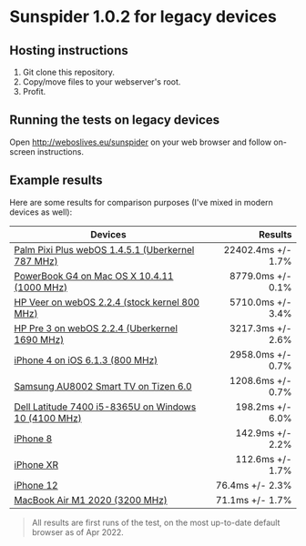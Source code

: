 # Sunspider 1.0.2 for legacy devices

## Hosting instructions
1. Git clone this repository.
2. Copy/move files to your webserver's root.
3. Profit.

## Running the tests on legacy devices
Open http://weboslives.eu/sunspider on your web browser and follow on-screen instructions.

## Example results
Here are some results for comparison purposes (I've mixed in modern devices as well):

| Devices | Results |
| --------------- | ---------------: |
| [Palm Pixi Plus webOS 1.4.5.1 (Uberkernel 787 MHz)](http://weboslives.eu/sunspider/sunspider-1.0.2/results.html?%7B%22v%22:%20%22sunspider-1.0.2%22,%20%223d-cube%22:%5B1254,2581,1352,1330,1514,1463,1515,1470,1367,1342%5D,%223d-morph%22:%5B1912,1850,2616,2223,2131,2197,2182,2207,1923,2089%5D,%223d-raytrace%22:%5B938,918,1028,953,1041,1109,1048,1097,1036,1113%5D,%22access-binary-trees%22:%5B208,275,336,310,290,281,300,245,234,252%5D,%22access-fannkuch%22:%5B716,737,1693,1702,813,809,793,790,766,745%5D,%22access-nbody%22:%5B958,1009,1075,1007,1177,1040,1112,1119,1414,1059%5D,%22access-nsieve%22:%5B453,459,455,456,516,561,486,490,780,465%5D,%22bitops-3bit-bits-in-byte%22:%5B242,199,212,237,208,194,236,247,239,222%5D,%22bitops-bits-in-byte%22:%5B335,390,362,349,394,386,395,391,380,375%5D,%22bitops-bitwise-and%22:%5B531,517,565,579,569,528,536,660,578,610%5D,%22bitops-nsieve-bits%22:%5B832,884,800,759,887,874,814,859,838,782%5D,%22controlflow-recursive%22:%5B96,128,103,118,117,108,111,131,104,118%5D,%22crypto-aes%22:%5B530,518,402,544,517,594,580,437,1236,474%5D,%22crypto-md5%22:%5B304,391,342,359,387,376,390,366,356,342%5D,%22crypto-sha1%22:%5B411,375,337,368,378,364,368,354,328,326%5D,%22date-format-tofte%22:%5B911,959,791,945,972,941,948,889,847,872%5D,%22date-format-xparb%22:%5B1146,1294,1097,1248,1315,1226,1212,1209,1108,1199%5D,%22math-cordic%22:%5B1172,1273,1289,1228,1250,1209,1263,1184,1143,1135%5D,%22math-partial-sums%22:%5B1351,1363,1433,1434,1417,1423,1426,1364,1282,1601%5D,%22math-spectral-norm%22:%5B531,537,544,598,594,545,553,564,533,511%5D,%22regexp-dna%22:%5B264,272,294,296,299,297,294,298,268,267%5D,%22string-base64%22:%5B682,646,626,712,720,715,705,602,615,1349%5D,%22string-fasta%22:%5B1302,1267,1244,1322,1423,1298,1342,1231,1228,1618%5D,%22string-tagcloud%22:%5B850,871,842,934,924,923,943,839,838,815%5D,%22string-unpack-code%22:%5B2218,1591,1609,1758,1739,1742,1759,1568,1638,1565%5D,%22string-validate-input%22:%5B1153,1228,1216,1297,1311,1301,1319,1188,1171,1131%5D%7D) | 22402.4ms +/- 1.7% |
| [PowerBook G4 on Mac OS X 10.4.11 (1000 MHz)](http://weboslives.eu/sunspider/sunspider-1.0.2/results.html?%7B%22v%22:%20%22sunspider-1.0.2%22,%20%223d-cube%22:%5B392,394,392,392,392,393,394,393,392,391%5D,%223d-morph%22:%5B528,514,514,514,518,521,517,520,519,519%5D,%223d-raytrace%22:%5B377,374,377,375,374,378,376,373,379,378%5D,%22access-binary-trees%22:%5B129,129,130,130,129,131,131,129,130,131%5D,%22access-fannkuch%22:%5B725,726,724,725,725,723,724,725,726,724%5D,%22access-nbody%22:%5B411,406,406,407,409,410,407,407,407,408%5D,%22access-nsieve%22:%5B275,275,278,276,272,274,275,275,271,276%5D,%22bitops-3bit-bits-in-byte%22:%5B260,261,260,260,259,259,261,260,259,260%5D,%22bitops-bits-in-byte%22:%5B275,276,274,274,275,274,274,274,274,274%5D,%22bitops-bitwise-and%22:%5B253,252,263,252,252,253,252,253,252,253%5D,%22bitops-nsieve-bits%22:%5B460,459,460,460,460,459,462,461,459,460%5D,%22controlflow-recursive%22:%5B153,154,153,155,156,153,153,153,154,154%5D,%22crypto-aes%22:%5B261,258,260,259,259,260,259,259,259,258%5D,%22crypto-md5%22:%5B175,176,176,175,175,176,176,177,175,176%5D,%22crypto-sha1%22:%5B180,177,178,178,178,178,180,178,177,179%5D,%22date-format-tofte%22:%5B250,247,249,248,251,252,250,250,251,249%5D,%22date-format-xparb%22:%5B178,177,176,175,179,181,176,180,182,179%5D,%22math-cordic%22:%5B443,444,443,442,442,443,442,443,442,442%5D,%22math-partial-sums%22:%5B374,379,372,379,373,372,383,378,373,380%5D,%22math-spectral-norm%22:%5B347,348,347,346,345,348,351,349,347,362%5D,%22regexp-dna%22:%5B997,1001,982,1006,983,981,979,983,978,972%5D,%22string-base64%22:%5B232,223,221,218,217,221,220,220,223,222%5D,%22string-fasta%22:%5B338,340,336,334,332,335,338,332,336,338%5D,%22string-tagcloud%22:%5B270,270,270,268,268,268,270,269,268,268%5D,%22string-unpack-code%22:%5B353,351,354,353,355,350,350,353,350,351%5D,%22string-validate-input%22:%5B178,181,182,177,182,182,177,179,179,178%5D%7D) | 8779.0ms +/- 0.1% |
| [HP Veer on webOS 2.2.4 (stock kernel 800 MHz)](http://weboslives.eu/sunspider/sunspider-1.0.2/results.html?%7B%22v%22:%20%22sunspider-1.0.2%22,%20%223d-cube%22:%5B342,373,275,241,288,326,230,275,284,267%5D,%223d-morph%22:%5B284,273,363,288,377,270,284,295,369,274%5D,%223d-raytrace%22:%5B227,250,224,225,221,265,256,350,231,348%5D,%22access-binary-trees%22:%5B199,69,37,35,73,69,76,75,55,68%5D,%22access-fannkuch%22:%5B158,179,165,143,164,191,166,163,169,164%5D,%22access-nbody%22:%5B193,183,287,186,298,163,205,206,313,193%5D,%22access-nsieve%22:%5B83,82,77,98,100,85,95,87,81,80%5D,%22bitops-3bit-bits-in-byte%22:%5B58,60,67,65,66,57,63,59,72,60%5D,%22bitops-bits-in-byte%22:%5B99,75,88,95,89,89,92,102,92,92%5D,%22bitops-bitwise-and%22:%5B173,107,112,106,115,106,107,108,110,110%5D,%22bitops-nsieve-bits%22:%5B180,264,278,157,307,262,164,171,254,175%5D,%22controlflow-recursive%22:%5B52,53,50,60,46,55,54,55,68,70%5D,%22crypto-aes%22:%5B142,105,151,144,129,209,119,102,139,104%5D,%22crypto-md5%22:%5B154,142,141,147,144,192,111,149,144,232%5D,%22crypto-sha1%22:%5B129,133,128,212,129,158,108,125,130,146%5D,%22date-format-tofte%22:%5B268,329,222,317,268,446,246,271,336,248%5D,%22date-format-xparb%22:%5B445,465,472,480,436,610,512,407,443,476%5D,%22math-cordic%22:%5B223,221,218,218,212,302,214,222,219,315%5D,%22math-partial-sums%22:%5B259,263,255,344,257,334,281,263,260,259%5D,%22math-spectral-norm%22:%5B124,199,190,123,196,259,110,130,200,122%5D,%22regexp-dna%22:%5B186,190,182,185,184,182,250,184,186,183%5D,%22string-base64%22:%5B109,208,121,224,133,126,123,240,208,230%5D,%22string-fasta%22:%5B235,217,236,244,229,234,239,246,234,238%5D,%22string-tagcloud%22:%5B630,430,428,396,546,580,426,403,443,434%5D,%22string-unpack-code%22:%5B574,566,553,556,572,566,565,563,557,552%5D,%22string-validate-input%22:%5B199,279,255,282,196,213,203,281,227,295%5D%7D) | 5710.0ms +/- 3.4% |
| [HP Pre 3 on webOS 2.2.4 (Uberkernel 1690 MHz)](http://weboslives.eu/sunspider/sunspider-1.0.2/results.html?%7B%22v%22:%20%22sunspider-1.0.2%22,%20%223d-cube%22:%5B156,225,175,190,174,171,225,179,154,179%5D,%223d-morph%22:%5B340,164,173,214,209,164,171,161,131,181%5D,%223d-raytrace%22:%5B177,158,231,154,223,208,163,217,168,216%5D,%22access-binary-trees%22:%5B39,24,29,26,20,26,38,26,23,30%5D,%22access-fannkuch%22:%5B105,118,103,100,110,93,100,102,57,103%5D,%22access-nbody%22:%5B156,107,124,191,159,124,149,113,86,120%5D,%22access-nsieve%22:%5B27,27,25,25,32,33,37,31,24,37%5D,%22bitops-3bit-bits-in-byte%22:%5B23,24,23,21,18,24,33,17,32,32%5D,%22bitops-bits-in-byte%22:%5B33,41,41,42,33,52,48,42,63,49%5D,%22bitops-bitwise-and%22:%5B48,50,61,82,44,36,41,55,56,62%5D,%22bitops-nsieve-bits%22:%5B295,192,108,184,103,115,108,108,118,139%5D,%22controlflow-recursive%22:%5B32,17,16,17,21,15,21,23,18,28%5D,%22crypto-aes%22:%5B133,123,96,92,163,97,99,153,205,107%5D,%22crypto-md5%22:%5B100,80,67,80,51,66,88,91,93,140%5D,%22crypto-sha1%22:%5B102,85,83,90,58,72,72,64,80,83%5D,%22date-format-tofte%22:%5B141,212,166,154,145,159,155,157,190,163%5D,%22date-format-xparb%22:%5B238,233,256,232,278,253,256,287,319,244%5D,%22math-cordic%22:%5B138,143,196,141,192,192,189,139,139,188%5D,%22math-partial-sums%22:%5B146,157,152,159,151,156,149,158,150,153%5D,%22math-spectral-norm%22:%5B54,233,64,74,55,65,70,57,65,75%5D,%22regexp-dna%22:%5B89,89,90,91,90,92,90,90,90,95%5D,%22string-base64%22:%5B66,60,76,73,65,64,75,57,74,81%5D,%22string-fasta%22:%5B134,144,144,139,137,153,137,113,153,150%5D,%22string-tagcloud%22:%5B226,212,212,203,227,272,210,211,221,221%5D,%22string-unpack-code%22:%5B306,281,277,322,356,291,275,273,300,278%5D,%22string-validate-input%22:%5B130,127,170,118,130,156,139,103,142,178%5D%7D) | 3217.3ms +/- 2.6% |
| [iPhone 4 on iOS 6.1.3 (800 MHz)](http://weboslives.eu/sunspider/sunspider-1.0.2/results.html?%7B%22v%22:%20%22sunspider-1.0.2%22,%20%223d-cube%22:%5B159,159,161,158,155,158,159,158,157,158%5D,%223d-morph%22:%5B128,129,131,149,129,130,132,130,130,131%5D,%223d-raytrace%22:%5B209,200,199,200,197,198,198,198,198,204%5D,%22access-binary-trees%22:%5B46,42,43,43,43,43,44,44,43,43%5D,%22access-fannkuch%22:%5B87,82,83,83,83,83,83,84,82,83%5D,%22access-nbody%22:%5B78,77,78,74,87,76,75,78,75,75%5D,%22access-nsieve%22:%5B55,53,51,51,52,53,51,54,52,55%5D,%22bitops-3bit-bits-in-byte%22:%5B10,9,9,11,10,10,11,11,9,11%5D,%22bitops-bits-in-byte%22:%5B26,26,26,26,25,26,26,26,27,26%5D,%22bitops-bitwise-and%22:%5B54,55,53,53,56,54,54,55,55,57%5D,%22bitops-nsieve-bits%22:%5B37,38,37,37,39,58,37,38,37,37%5D,%22controlflow-recursive%22:%5B29,31,28,29,29,31,29,31,29,31%5D,%22crypto-aes%22:%5B141,159,146,138,148,142,139,142,140,144%5D,%22crypto-md5%22:%5B53,53,51,51,55,53,54,56,54,55%5D,%22crypto-sha1%22:%5B40,37,38,40,80,39,39,39,37,40%5D,%22date-format-tofte%22:%5B228,236,227,226,249,237,247,226,227,227%5D,%22date-format-xparb%22:%5B255,258,244,251,252,270,251,261,249,253%5D,%22math-cordic%22:%5B93,91,91,96,90,90,90,90,89,89%5D,%22math-partial-sums%22:%5B154,152,155,153,148,149,155,154,148,146%5D,%22math-spectral-norm%22:%5B57,57,59,57,58,59,70,58,58,56%5D,%22regexp-dna%22:%5B119,113,118,126,115,111,114,111,112,115%5D,%22string-base64%22:%5B81,80,83,76,82,82,81,84,82,83%5D,%22string-fasta%22:%5B130,132,130,131,133,130,135,134,129,139%5D,%22string-tagcloud%22:%5B205,175,172,173,187,189,209,193,182,190%5D,%22string-unpack-code%22:%5B361,388,368,372,361,356,380,369,423,359%5D,%22string-validate-input%22:%5B136,142,126,123,132,130,137,132,130,132%5D%7D) | 2958.0ms +/- 0.7% |
| [Samsung AU8002 Smart TV on Tizen 6.0](http://weboslives.eu/sunspider/sunspider-1.0.2/results.html?%7B%22v%22:%20%22sunspider-1.0.2%22,%20%223d-cube%22:%5B60,58,58,58,58,58,57,58,59,63%5D,%223d-morph%22:%5B47,47,45,46,46,46,46,46,45,46%5D,%223d-raytrace%22:%5B79,77,85,77,77,94,76,77,76,76%5D,%22access-binary-trees%22:%5B19,17,18,17,17,18,18,17,17,17%5D,%22access-fannkuch%22:%5B62,62,62,62,62,63,63,62,62,62%5D,%22access-nbody%22:%5B26,25,32,25,30,29,27,27,25,26%5D,%22access-nsieve%22:%5B37,38,38,38,38,38,38,38,37,40%5D,%22bitops-3bit-bits-in-byte%22:%5B10,11,10,11,11,11,11,11,11,11%5D,%22bitops-bits-in-byte%22:%5B21,21,21,20,21,20,21,21,17,21%5D,%22bitops-bitwise-and%22:%5B13,13,13,13,13,13,13,13,13,13%5D,%22bitops-nsieve-bits%22:%5B29,28,28,28,29,28,28,29,29,29%5D,%22controlflow-recursive%22:%5B16,16,16,16,17,16,15,16,16,15%5D,%22crypto-aes%22:%5B57,48,60,55,62,55,47,55,55,57%5D,%22crypto-md5%22:%5B45,46,45,47,46,44,46,45,44,47%5D,%22crypto-sha1%22:%5B58,58,59,57,55,57,55,57,57,58%5D,%22date-format-tofte%22:%5B66,66,66,61,61,63,60,63,65,65%5D,%22date-format-xparb%22:%5B58,57,60,60,58,57,61,58,60,59%5D,%22math-cordic%22:%5B24,32,32,32,31,32,32,24,31,24%5D,%22math-partial-sums%22:%5B90,90,91,92,91,89,91,92,89,91%5D,%22math-spectral-norm%22:%5B17,17,17,17,16,16,17,16,17,17%5D,%22regexp-dna%22:%5B25,25,25,25,25,25,25,26,25,25%5D,%22string-base64%22:%5B69,67,67,68,68,66,68,67,68,68%5D,%22string-fasta%22:%5B61,61,61,61,61,61,61,61,61,61%5D,%22string-tagcloud%22:%5B107,108,87,86,96,96,96,97,96,96%5D,%22string-unpack-code%22:%5B72,73,72,71,73,72,72,72,72,72%5D,%22string-validate-input%22:%5B64,50,48,52,55,47,49,49,53,52%5D%7D) | 1208.6ms +/- 0.7% |
| [Dell Latitude 7400 i5-8365U on Windows 10 (4100 MHz)](http://weboslives.eu/sunspider/sunspider-1.0.2/results.html?%7B%22v%22:%20%22sunspider-1.0.2%22,%20%223d-cube%22:%5B10,9,10,11,10,10,9,10,12,11%5D,%223d-morph%22:%5B9,8,9,9,9,10,9,9,9,10%5D,%223d-raytrace%22:%5B10,9,10,11,12,9,10,11,9,16%5D,%22access-binary-trees%22:%5B3,2,2,2,3,2,3,3,2,4%5D,%22access-fannkuch%22:%5B13,12,14,12,14,12,13,12,12,17%5D,%22access-nbody%22:%5B9,5,5,4,5,4,5,5,5,6%5D,%22access-nsieve%22:%5B6,6,6,6,6,6,6,7,6,9%5D,%22bitops-3bit-bits-in-byte%22:%5B2,2,2,2,2,2,3,2,2,3%5D,%22bitops-bits-in-byte%22:%5B4,3,5,4,4,4,4,4,4,6%5D,%22bitops-bitwise-and%22:%5B3,3,3,3,3,3,3,3,3,3%5D,%22bitops-nsieve-bits%22:%5B5,5,5,6,6,5,6,7,6,7%5D,%22controlflow-recursive%22:%5B3,5,4,4,3,3,3,4,3,4%5D,%22crypto-aes%22:%5B6,8,8,5,6,7,6,7,5,8%5D,%22crypto-md5%22:%5B6,6,6,6,7,5,6,6,7,9%5D,%22crypto-sha1%22:%5B10,11,9,9,10,10,10,10,10,14%5D,%22date-format-tofte%22:%5B8,8,7,7,7,7,7,7,9,9%5D,%22date-format-xparb%22:%5B7,9,7,12,8,7,7,8,7,9%5D,%22math-cordic%22:%5B5,5,6,5,5,5,13,5,6,7%5D,%22math-partial-sums%22:%5B14,15,16,14,14,14,15,14,16,17%5D,%22math-spectral-norm%22:%5B2,2,3,3,2,2,2,4,2,2%5D,%22regexp-dna%22:%5B5,5,5,5,5,6,6,5,5,6%5D,%22string-base64%22:%5B9,9,9,11,9,10,11,12,10,11%5D,%22string-fasta%22:%5B10,9,15,10,9,9,9,10,10,12%5D,%22string-tagcloud%22:%5B12,12,26,13,11,12,12,11,11,19%5D,%22string-unpack-code%22:%5B9,12,13,10,9,9,12,9,10,11%5D,%22string-validate-input%22:%5B8,11,10,8,8,11,10,8,12,9%5D%7D) | 198.2ms +/- 6.0% |
| [iPhone 8](http://weboslives.eu/sunspider/sunspider-1.0.2/results.html?%7B%22v%22:%20%22sunspider-1.0.2%22,%20%223d-cube%22:%5B9,7,9,9,9,9,8,9,8,9%5D,%223d-morph%22:%5B6,5,6,6,6,6,6,6,6,6%5D,%223d-raytrace%22:%5B5,5,6,5,5,5,5,5,5,5%5D,%22access-binary-trees%22:%5B2,2,2,2,2,2,2,2,2,2%5D,%22access-fannkuch%22:%5B6,6,6,6,6,6,6,6,6,6%5D,%22access-nbody%22:%5B4,3,4,4,4,3,4,3,4,4%5D,%22access-nsieve%22:%5B3,3,3,3,3,3,3,3,3,3%5D,%22bitops-3bit-bits-in-byte%22:%5B1,1,1,1,1,1,1,1,1,1%5D,%22bitops-bits-in-byte%22:%5B3,3,3,3,3,3,3,3,3,3%5D,%22bitops-bitwise-and%22:%5B3,3,3,3,3,3,3,3,3,3%5D,%22bitops-nsieve-bits%22:%5B5,5,5,6,5,5,5,5,5,5%5D,%22controlflow-recursive%22:%5B2,2,2,2,2,2,4,2,2,2%5D,%22crypto-aes%22:%5B5,5,5,5,5,5,5,12,5,5%5D,%22crypto-md5%22:%5B2,2,3,3,2,2,3,2,2,2%5D,%22crypto-sha1%22:%5B3,3,3,3,3,3,4,3,3,3%5D,%22date-format-tofte%22:%5B8,8,8,8,8,8,8,8,8,8%5D,%22date-format-xparb%22:%5B6,6,6,6,6,6,6,8,6,6%5D,%22math-cordic%22:%5B4,4,4,4,4,4,4,4,4,4%5D,%22math-partial-sums%22:%5B4,4,4,5,4,4,4,4,4,4%5D,%22math-spectral-norm%22:%5B2,2,2,2,2,2,2,2,2,2%5D,%22regexp-dna%22:%5B10,10,10,10,10,10,10,9,10,9%5D,%22string-base64%22:%5B4,4,4,4,4,4,4,4,4,4%5D,%22string-fasta%22:%5B6,6,6,6,6,6,6,6,6,6%5D,%22string-tagcloud%22:%5B11,10,9,10,10,11,11,10,10,10%5D,%22string-unpack-code%22:%5B22,24,24,23,23,23,29,23,23,23%5D,%22string-validate-input%22:%5B5,5,5,5,5,5,7,5,5,5%5D%7D) | 142.9ms +/- 2.2% |
| [iPhone XR](http://weboslives.eu/sunspider/sunspider-1.0.2/results.html?%7B%22v%22:%20%22sunspider-1.0.2%22,%20%223d-cube%22:%5B8,7,9,9,9,7,9,5,8,10%5D,%223d-morph%22:%5B6,6,6,5,6,6,6,4,6,6%5D,%223d-raytrace%22:%5B4,4,4,4,5,5,5,4,6,5%5D,%22access-binary-trees%22:%5B2,1,1,1,1,1,1,3,1,1%5D,%22access-fannkuch%22:%5B5,5,5,5,4,4,5,5,5,5%5D,%22access-nbody%22:%5B3,3,3,3,3,2,3,2,2,2%5D,%22access-nsieve%22:%5B2,2,2,2,2,2,2,2,2,2%5D,%22bitops-3bit-bits-in-byte%22:%5B1,1,1,1,1,1,1,1,1,1%5D,%22bitops-bits-in-byte%22:%5B2,2,2,2,2,2,2,2,2,2%5D,%22bitops-bitwise-and%22:%5B2,3,2,2,2,2,2,2,2,2%5D,%22bitops-nsieve-bits%22:%5B4,4,4,4,4,4,4,4,4,4%5D,%22controlflow-recursive%22:%5B2,2,2,2,2,2,2,2,2,2%5D,%22crypto-aes%22:%5B4,4,4,4,4,4,4,4,4,4%5D,%22crypto-md5%22:%5B2,2,2,2,2,2,2,2,2,2%5D,%22crypto-sha1%22:%5B2,2,2,2,2,2,2,2,2,2%5D,%22date-format-tofte%22:%5B6,6,6,6,6,6,6,6,6,6%5D,%22date-format-xparb%22:%5B4,4,4,5,5,4,5,5,5,5%5D,%22math-cordic%22:%5B3,3,3,3,3,3,3,3,3,3%5D,%22math-partial-sums%22:%5B4,4,4,4,4,3,4,4,4,4%5D,%22math-spectral-norm%22:%5B1,2,1,1,2,1,2,2,2,2%5D,%22regexp-dna%22:%5B7,7,7,7,7,7,7,7,7,7%5D,%22string-base64%22:%5B3,3,3,3,3,4,3,3,3,4%5D,%22string-fasta%22:%5B5,5,5,5,5,5,5,5,5,5%5D,%22string-tagcloud%22:%5B8,8,7,7,7,7,7,7,7,7%5D,%22string-unpack-code%22:%5B18,18,18,19,18,18,18,18,19,19%5D,%22string-validate-input%22:%5B6,4,6,4,6,4,4,4,4,4%5D%7D) | 112.6ms +/- 1.7% |
| [iPhone 12](http://weboslives.eu/sunspider/sunspider-1.0.2/results.html?%7B%22v%22:%20%22sunspider-1.0.2%22,%20%223d-cube%22:%5B5,6,6,6,6,6,6,6,6,6%5D,%223d-morph%22:%5B3,4,4,4,4,4,4,4,4,4%5D,%223d-raytrace%22:%5B4,3,3,3,3,3,3,3,3,3%5D,%22access-binary-trees%22:%5B1,1,1,1,1,1,1,1,1,1%5D,%22access-fannkuch%22:%5B3,3,3,3,3,3,3,3,3,3%5D,%22access-nbody%22:%5B1,1,1,1,1,1,1,1,1,1%5D,%22access-nsieve%22:%5B1,1,1,1,1,1,1,1,1,1%5D,%22bitops-3bit-bits-in-byte%22:%5B0,0,0,0,0,0,0,0,0,0%5D,%22bitops-bits-in-byte%22:%5B2,2,2,2,2,2,2,2,2,2%5D,%22bitops-bitwise-and%22:%5B2,2,2,2,2,2,2,2,2,2%5D,%22bitops-nsieve-bits%22:%5B3,3,3,3,3,3,3,3,3,3%5D,%22controlflow-recursive%22:%5B1,1,1,1,1,1,1,1,1,1%5D,%22crypto-aes%22:%5B2,2,3,4,2,2,2,3,2,2%5D,%22crypto-md5%22:%5B1,1,1,1,1,1,1,1,1,1%5D,%22crypto-sha1%22:%5B1,1,2,1,1,1,1,1,1,2%5D,%22date-format-tofte%22:%5B4,4,4,4,4,4,4,4,4,4%5D,%22date-format-xparb%22:%5B3,3,3,3,3,3,3,3,3,6%5D,%22math-cordic%22:%5B2,2,2,2,2,1,2,1,2,2%5D,%22math-partial-sums%22:%5B2,3,2,2,2,2,2,3,2,2%5D,%22math-spectral-norm%22:%5B1,1,1,1,1,1,1,1,1,1%5D,%22regexp-dna%22:%5B5,5,5,5,5,5,5,5,5,5%5D,%22string-base64%22:%5B2,2,2,2,2,2,2,2,2,2%5D,%22string-fasta%22:%5B3,3,3,3,3,3,3,3,3,4%5D,%22string-tagcloud%22:%5B5,5,5,5,5,5,6,5,5,7%5D,%22string-unpack-code%22:%5B14,14,16,16,15,15,15,15,15,15%5D,%22string-validate-input%22:%5B3,2,2,2,3,2,2,2,2,2%5D%7D) | 76.4ms +/- 2.3% |
| [MacBook Air M1 2020 (3200 MHz)](http://weboslives.eu/sunspider/sunspider-1.0.2/results.html?%7B%22v%22:%20%22sunspider-1.0.2%22,%20%223d-cube%22:%5B6,5,5,6,6,6,4,6,5,5%5D,%223d-morph%22:%5B4,4,4,4,4,4,4,4,4,4%5D,%223d-raytrace%22:%5B3,3,3,3,3,3,3,3,3,3%5D,%22access-binary-trees%22:%5B1,1,1,1,1,2,1,1,1,1%5D,%22access-fannkuch%22:%5B4,4,4,4,4,4,4,4,4,4%5D,%22access-nbody%22:%5B1,1,1,1,1,1,1,1,1,1%5D,%22access-nsieve%22:%5B1,1,1,1,1,1,1,1,1,1%5D,%22bitops-3bit-bits-in-byte%22:%5B0,0,0,0,0,0,0,0,0,0%5D,%22bitops-bits-in-byte%22:%5B1,1,1,2,1,2,1,1,1,1%5D,%22bitops-bitwise-and%22:%5B2,2,2,2,2,2,2,2,2,2%5D,%22bitops-nsieve-bits%22:%5B3,3,3,3,3,3,3,3,3,3%5D,%22controlflow-recursive%22:%5B1,1,1,1,1,1,1,1,1,1%5D,%22crypto-aes%22:%5B2,2,2,2,2,2,2,2,2,2%5D,%22crypto-md5%22:%5B1,1,1,1,1,1,1,1,1,1%5D,%22crypto-sha1%22:%5B1,1,2,2,1,1,1,1,1,1%5D,%22date-format-tofte%22:%5B4,5,3,4,4,3,3,5,4,4%5D,%22date-format-xparb%22:%5B2,2,2,2,2,2,2,2,2,2%5D,%22math-cordic%22:%5B1,1,1,2,1,1,2,1,1,3%5D,%22math-partial-sums%22:%5B2,2,2,2,2,2,2,2,2,2%5D,%22math-spectral-norm%22:%5B1,1,1,1,1,1,1,1,1,1%5D,%22regexp-dna%22:%5B6,5,6,6,5,5,5,5,6,5%5D,%22string-base64%22:%5B2,2,2,2,2,2,2,2,2,2%5D,%22string-fasta%22:%5B3,3,3,3,3,3,3,3,3,3%5D,%22string-tagcloud%22:%5B5,5,5,5,5,5,4,4,5,4%5D,%22string-unpack-code%22:%5B12,12,13,13,13,13,13,13,13,13%5D,%22string-validate-input%22:%5B2,2,2,2,2,2,2,2,2,2%5D%7D) | 71.1ms +/- 1.7% |

> All results are first runs of the test, on the most up-to-date default browser as of Apr 2022.
